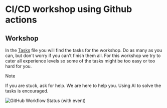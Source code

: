 # CI/CD workshop using Github actions

## Workshop

In the [Tasks](./tasks.md) file you will find the tasks for the workshop. Do as many as you can, but don't worry if you can't finish them all.
For this workshop we try to cater all experience levels so some of the tasks might be too easy or too hard for you.

> [!NOTE]
> If you are stuck, ask for help. We are here to help you.
> Using AI to solve the tasks is encouraged.

![GitHub Workflow Status (with event)](https://img.shields.io/github/actions/workflow/status/MarenSpangberg/Workshop-28.08.24/build.yaml?label=Build)
